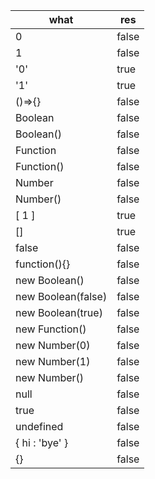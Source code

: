 | what               | res   |
|--------------------|-------|
| 0                  | false |
| 1                  | false |
| '0'                | true  |
| '1'                | true  |
| ()=>{}             | false |
| Boolean            | false |
| Boolean()          | false |
| Function           | false |
| Function()         | false |
| Number             | false |
| Number()           | false |
| [ 1 ]              | true  |
| []                 | true  |
| false              | false |
| function(){}       | false |
| new Boolean()      | false |
| new Boolean(false) | false |
| new Boolean(true)  | false |
| new Function()     | false |
| new Number(0)      | false |
| new Number(1)      | false |
| new Number()       | false |
| null               | false |
| true               | false |
| undefined          | false |
| { hi : 'bye' }     | false |
| {}                 | false |